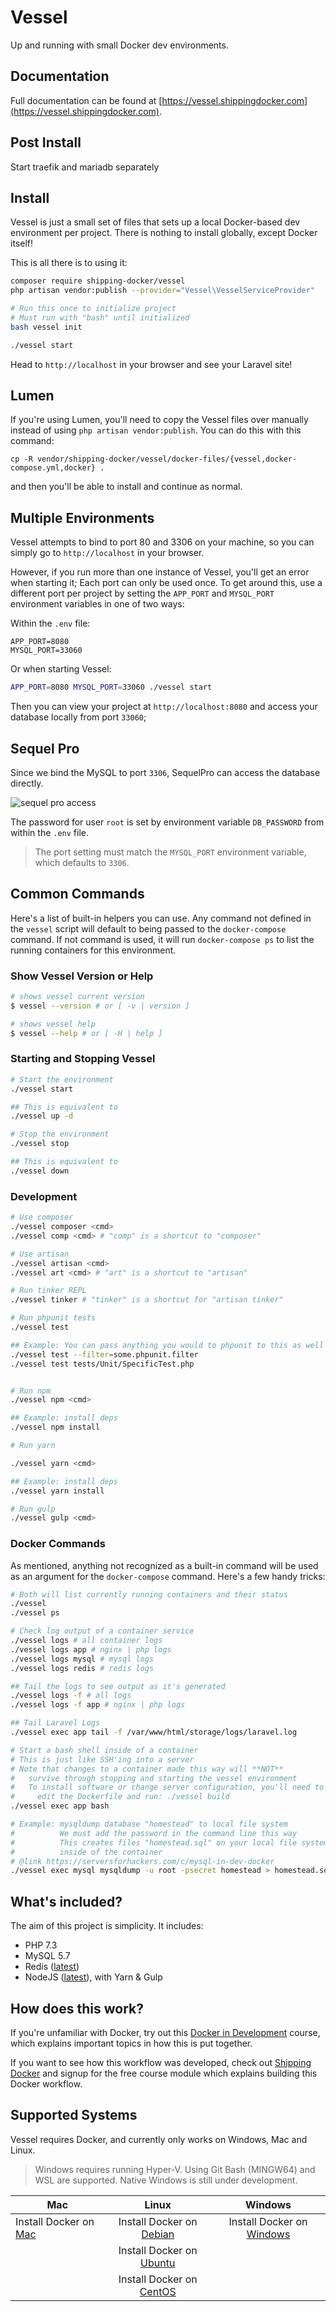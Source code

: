 # Vessel

Up and running with small Docker dev environments.

## Documentation

Full documentation can be found at [https://vessel.shippingdocker.com](https://vessel.shippingdocker.com).

## Post Install

Start traefik and mariadb separately

## Install

Vessel is just a small set of files that sets up a local Docker-based dev environment per project. There is nothing to install globally, except Docker itself!

This is all there is to using it:

```bash
composer require shipping-docker/vessel
php artisan vendor:publish --provider="Vessel\VesselServiceProvider"

# Run this once to initialize project
# Must run with "bash" until initialized
bash vessel init

./vessel start
```

Head to `http://localhost` in your browser and see your Laravel site!

## Lumen

If you're using Lumen, you'll need to copy the Vessel files over manually instead of using `php artisan vendor:publish`. You can do this with this command:

    cp -R vendor/shipping-docker/vessel/docker-files/{vessel,docker-compose.yml,docker} .

and then you'll be able to install and continue as normal.


## Multiple Environments

Vessel attempts to bind to port 80 and 3306 on your machine, so you can simply go to `http://localhost` in your browser.

However, if you run more than one instance of Vessel, you'll get an error when starting it; Each port can only be used once. To get around this, use a different port per project by setting the `APP_PORT` and `MYSQL_PORT` environment variables in one of two ways:

Within the `.env` file:

```
APP_PORT=8080
MYSQL_PORT=33060
```

Or when starting Vessel:

```bash
APP_PORT=8080 MYSQL_PORT=33060 ./vessel start
```

Then you can view your project at `http://localhost:8080` and access your database locally from port `33060`;

## Sequel Pro

Since we bind the MySQL to port `3306`, SequelPro can access the database directly.

![sequel pro access](https://s3.amazonaws.com/sfh-assets/vessel-sequel-pro.png)

The password for user `root` is set by environment variable `DB_PASSWORD` from within the `.env` file.

> The port setting must match the `MYSQL_PORT` environment variable, which defaults to `3306`.

## Common Commands

Here's a list of built-in helpers you can use. Any command not defined in the `vessel` script will default to being passed to the `docker-compose` command. If not command is used, it will run `docker-compose ps` to list the running containers for this environment.

### Show Vessel Version or Help

```bash
# shows vessel current version
$ vessel --version # or [ -v | version ]

# shows vessel help
$ vessel --help # or [ -H | help ]
```

### Starting and Stopping Vessel

```bash
# Start the environment
./vessel start

## This is equivalent to
./vessel up -d

# Stop the environment
./vessel stop

## This is equivalent to
./vessel down
```

### Development

```bash
# Use composer
./vessel composer <cmd>
./vessel comp <cmd> # "comp" is a shortcut to "composer"

# Use artisan
./vessel artisan <cmd>
./vessel art <cmd> # "art" is a shortcut to "artisan"

# Run tinker REPL
./vessel tinker # "tinker" is a shortcut for "artisan tinker"

# Run phpunit tests
./vessel test

## Example: You can pass anything you would to phpunit to this as well
./vessel test --filter=some.phpunit.filter
./vessel test tests/Unit/SpecificTest.php


# Run npm
./vessel npm <cmd>

## Example: install deps
./vessel npm install

# Run yarn

./vessel yarn <cmd>

## Example: install deps
./vessel yarn install

# Run gulp
./vessel gulp <cmd>
```

### Docker Commands

As mentioned, anything not recognized as a built-in command will be used as an argument for the `docker-compose` command. Here's a few handy tricks:

```bash
# Both will list currently running containers and their status
./vessel
./vessel ps

# Check log output of a container service
./vessel logs # all container logs
./vessel logs app # nginx | php logs
./vessel logs mysql # mysql logs
./vessel logs redis # redis logs

## Tail the logs to see output as it's generated
./vessel logs -f # all logs
./vessel logs -f app # nginx | php logs

## Tail Laravel Logs
./vessel exec app tail -f /var/www/html/storage/logs/laravel.log

# Start a bash shell inside of a container
# This is just like SSH'ing into a server
# Note that changes to a container made this way will **NOT**
#   survive through stopping and starting the vessel environment
#   To install software or change server configuration, you'll need to
#     edit the Dockerfile and run: ./vessel build
./vessel exec app bash

# Example: mysqldump database "homestead" to local file system
#          We must add the password in the command line this way
#          This creates files "homestead.sql" on your local file system, not
#          inside of the container
# @link https://serversforhackers.com/c/mysql-in-dev-docker
./vessel exec mysql mysqldump -u root -psecret homestead > homestead.sql
```


## What's included?

The aim of this project is simplicity. It includes:

* PHP 7.3
* MySQL 5.7
* Redis ([latest](https://hub.docker.com/_/redis/))
* NodeJS ([latest](https://hub.docker.com/_/node/)), with Yarn & Gulp

## How does this work?

If you're unfamiliar with Docker, try out this [Docker in Development](https://serversforhackers.com/s/docker-in-development) course, which explains important topics in how this is put together.

If you want to see how this workflow was developed, check out [Shipping Docker](https://serversforhackers.com/shipping-docker) and signup for the free course module which explains building this Docker workflow.

## Supported Systems

Vessel requires Docker, and currently only works on Windows, Mac and Linux.

> Windows requires running Hyper-V.  Using Git Bash (MINGW64) and WSL are supported.  Native
  Windows is still under development.

| Mac                                                                      |                                              Linux                                              |                                     Windows                                      |
| ------------------------------------------------------------------------ | :---------------------------------------------------------------------------------------------: | :------------------------------------------------------------------------------: |
| Install Docker on [Mac](https://docs.docker.com/docker-for-mac/install/) | Install Docker on [Debian](https://docs.docker.com/engine/installation/linux/docker-ce/debian/) | Install Docker on [Windows](https://docs.docker.com/docker-for-windows/install/) |
|                                                                          | Install Docker on [Ubuntu](https://docs.docker.com/engine/installation/linux/docker-ce/ubuntu/) |                                                                                  |
|                                                                          | Install Docker on [CentOS](https://docs.docker.com/engine/installation/linux/docker-ce/centos/) |                                                                                  |
